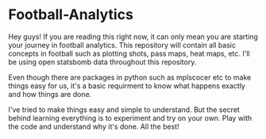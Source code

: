 # Football-Analytics
Hey guys! If you are reading this right now, it can only mean you are starting your journey in football analytics. This repository will contain all basic concepts in football such as plotting shots, pass maps, heat maps, etc. I'll be using open statsbomb data throughout this repository.

Even though there are packages in python such as mplscocer etc to make things easy for us, it's a basic requirment to know what happens exactly and how things are done.

I've tried to make things easy and simple to understand. But the secret behind learning everything is to experiment and try on your own. Play with the code and understand why it's done. All the best!
